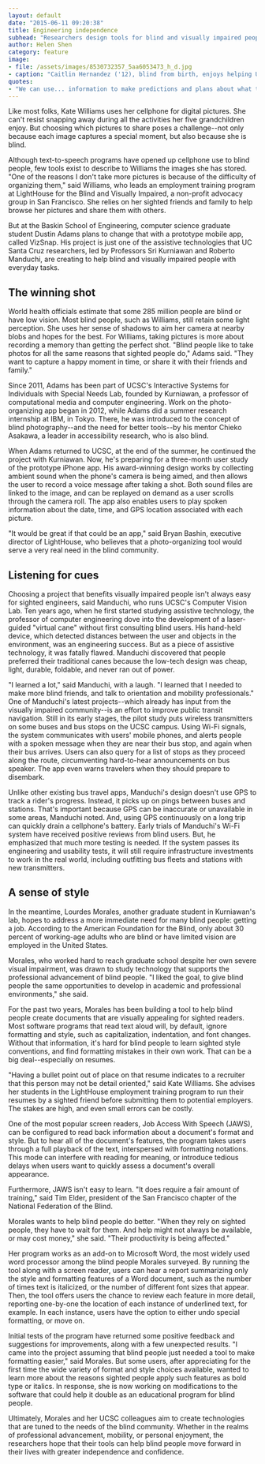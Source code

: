 ```yaml
---
layout: default
date: "2015-06-11 09:20:38"
title: Engineering independence
subhead: "Researchers design tools for blind and visually impaired people"
author: Helen Shen
category: feature
image:
- file: /assets/images/8530732357_5aa6053473_h_d.jpg
- caption: "Caitlin Hernandez ('12), blind from birth, enjoys helping UCSC researchers test their technologies, in between pursuing a master's degree in special education, performing with a theater troupe, singing a cappella, and tap dancing. 'I like to give back when I can,' she said, 'and be part of something that could help other blind people and myself.'"
quotes:
- "We can use... information to make predictions and plans about what to do for species that are being affected by climate change today."
---
```


Like most folks, Kate Williams uses her cellphone for digital pictures. She can't resist snapping away during all the activities her five grandchildren enjoy. But choosing which pictures to share poses a challenge--not only because each image captures a special moment, but also because she is blind.

Although text-to-speech programs have opened up cellphone use to blind people, few tools exist to describe to Williams the images she has stored. "One of the reasons I don't take more pictures is because of the difficulty of organizing them," said Williams, who leads an employment training program at LightHouse for the Blind and Visually Impaired, a non-profit advocacy group in San Francisco. She relies on her sighted friends and family to help browse her pictures and share them with others.

But at the Baskin School of Engineering, computer science graduate student Dustin Adams plans to change that with a prototype mobile app, called VizSnap. His project is just one of the assistive technologies that UC Santa Cruz researchers, led by Professors Sri Kurniawan and Roberto Manduchi, are creating to help blind and visually impaired people with everyday tasks.     

## The winning shot

World health officials estimate that some 285 million people are blind or have low vision. Most blind people, such as Williams, still retain some light perception. She uses her sense of shadows to aim her camera at nearby blobs and hopes for the best. For Williams, taking pictures is more about recording a memory than getting the perfect shot.
"Blind people like to take photos for all the same reasons that sighted people do," Adams said. "They want to capture a happy moment in time, or share it with their friends and family."

Since 2011, Adams has been part of UCSC's Interactive Systems for Individuals with Special Needs Lab, founded by Kurniawan, a professor of computational media and computer engineering. Work on the photo-organizing app began in 2012, while Adams did a summer research internship at IBM, in Tokyo. There, he was introduced to the concept of blind photography--and the need for better tools--by his mentor Chieko Asakawa, a leader in accessibility research, who is also blind.

When Adams returned to UCSC, at the end of the summer, he continued the project with Kurniawan. Now, he's preparing for a three-month user study of the prototype iPhone app. His award-winning design works by collecting ambient sound when the phone's camera is being aimed, and then allows the user to record a voice message after taking a shot. Both sound files are linked to the image, and can be replayed on demand as a user scrolls through the camera roll. The app also enables users to play spoken information about the date, time, and GPS location associated with each picture. 

"It would be great if that could be an app," said Bryan Bashin, executive director of LightHouse, who believes that a photo-organizing tool would serve a very real need in the blind community.     

## Listening for cues

Choosing a project that benefits visually impaired people isn't always easy for sighted engineers, said Manduchi, who runs UCSC's Computer Vision Lab.
Ten years ago, when he first started studying assistive technology, the professor of computer engineering dove into the development of a laser-guided "virtual cane" without first consulting blind users. His hand-held device, which detected distances between the user and objects in the environment, was an engineering success. But as a piece of assistive technology, it was fatally flawed. Manduchi discovered that people preferred their traditional canes because the low-tech design was cheap, light, durable, foldable, and never ran out of power.

"I learned a lot," said Manduchi, with a laugh. "I learned that I needed to make more blind friends, and talk to orientation and mobility professionals."
One of Manduchi's latest projects--which already has input from the visually impaired community--is an effort to improve public transit navigation. Still in its early stages, the pilot study puts wireless transmitters on some buses and bus stops on the UCSC campus.
Using Wi-Fi signals, the system communicates with users' mobile phones, and alerts people with a spoken message when they are near their bus stop, and again when their bus arrives. Users can also query for a list of stops as they proceed along the route, circumventing hard-to-hear announcements on bus speaker. The app even warns travelers when they should prepare to disembark.

Unlike other existing bus travel apps, Manduchi's design doesn't use GPS to track a rider's progress. Instead, it picks up on pings between buses and stations. That's important because GPS can be inaccurate or unavailable in some areas, Manduchi noted. And, using GPS continuously on a long trip can quickly drain a cellphone's battery. 
Early trials of Manduchi's Wi-Fi system have received positive reviews from blind users. But, he emphasized that much more testing is needed. If the system passes its engineering and usability tests, it will still require infrastructure investments to work in the real world, including outfitting bus fleets and stations with new transmitters.

## A sense of style

In the meantime, Lourdes Morales, another graduate student in Kurniawan's lab, hopes to address a more immediate need for many blind people: getting a job. According to the American Foundation for the Blind, only about 30 percent of working-age adults who are blind or have limited vision are employed in the United States.

Morales, who worked hard to reach graduate school despite her own severe visual impairment, was drawn to study technology that supports the professional advancement of blind people. "I liked the goal, to give blind people the same opportunities to develop in academic and professional environments," she said.

For the past two years, Morales has been building a tool to help blind people create documents that are visually appealing for sighted readers. Most software programs that read text aloud will, by default, ignore formatting and style, such as capitalization, indentation, and font changes. Without that information, it's hard for blind people to learn sighted style conventions, and find formatting mistakes in their own work. That can be a big deal--especially on resumes.

"Having a bullet point out of place on that resume indicates to a recruiter that this person may not be detail oriented," said Kate Williams. She advises her students in the LightHouse employment training program to run their resumes by a sighted friend before submitting them to potential employers. The stakes are high, and even small errors can be costly.

One of the most popular screen readers, Job Access With Speech (JAWS), can be configured to read back information about a document's format and style. But to hear all of the document's features, the program takes users through a full playback of the text, interspersed with formatting notations. This mode can interfere with reading for meaning, or introduce tedious delays when users want to quickly assess a document's overall appearance. 

Furthermore, JAWS isn't easy to learn. "It does require a fair amount of training," said Tim Elder, president of the San Francisco chapter of the National Federation of the Blind.

Morales wants to help blind people do better. "When they rely on sighted people, they have to wait for them. And help might not always be available, or may cost money," she said. "Their productivity is being affected."

Her program works as an add-on to Microsoft Word, the most widely used word processor among the blind people Morales surveyed. By running the tool along with a screen reader, users can hear a report summarizing only the style and formatting features of a Word document, such as the number of times text is italicized, or the number of different font sizes that appear. Then, the tool offers users the chance to review each feature in more detail, reporting one-by-one the location of each instance of underlined text, for example. In each instance, users have the option to either undo special formatting, or move on.

Initial tests of the program have returned some positive feedback and suggestions for improvements, along with a few unexpected results. "I came into the project assuming that blind people just needed a tool to make formatting easier," said Morales. But some users, after appreciating for the first time the wide variety of format and style choices available, wanted to learn more about the reasons sighted people apply such features as bold type or italics. In response, she is now working on modifications to the software that could help it double as an educational program for blind people. 

Ultimately, Morales and her UCSC colleagues aim to create technologies that are tuned to the needs of the blind community. Whether in the realms of professional advancement, mobility, or personal enjoyment, the researchers hope that their tools can help blind people move forward in their lives with greater independence and confidence.
